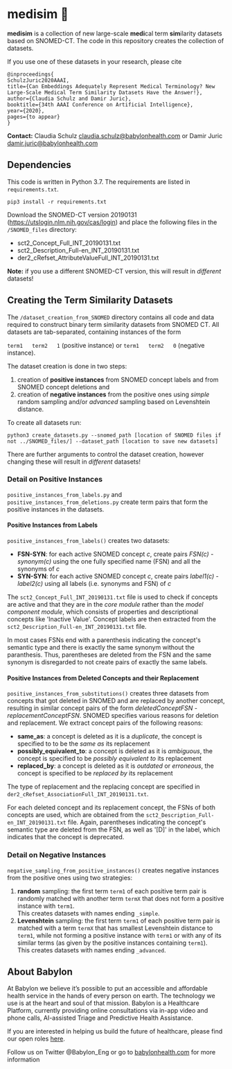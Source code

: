 # medisim :pill:
**medisim** is a collection of new large-scale **medi**cal term **sim**ilarity datasets based on SNOMED-CT.
The code in this repository creates the collection of datasets.

If you use one of these datasets in your research, please cite

```
@inproceedings{
SchulzJuric2020AAAI,
title={Can Embeddings Adequately Represent Medical Terminology? New Large-Scale Medical Term Similarity Datasets Have the Answer!},
author={Claudia Schulz and Damir Juric},
booktitle={34th AAAI Conference on Artificial Intelligence},
year={2020},
pages={to appear}
}
```

**Contact:** Claudia Schulz <claudia.schulz@babylonhealth.com> or Damir Juric <damir.juric@babylonhealth.com>


## Dependencies

This code is written in Python 3.7. The requirements are listed in `requirements.txt`.
```
pip3 install -r requirements.txt
```

Download the SNOMED-CT version 20190131 (https://utslogin.nlm.nih.gov/cas/login) and place the following files in
the `/SNOMED_files` directory:
* sct2_Concept_Full_INT_20190131.txt
* sct2_Description_Full-en_INT_20190131.txt
* der2_cRefset_AttributeValueFull_INT_20190131.txt

**Note:** if you use a different SNOMED-CT version, this will result in *different* datasets!

## Creating the Term Similarity Datasets
The `/dataset_creation_from_SNOMED` directory contains all code and data required to construct binary term similarity
 datasets from SNOMED CT.
All datasets are tab-separated, containing instances of the form 

`term1   term2   1` (positive instance) 
or `term1   term2   0` (negative instance).

The dataset creation is done in two steps: 
1) creation of **positive instances** from SNOMED concept labels and from
 SNOMED concept deletions and
 2) creation of **negative instances** from the positive ones using *simple* random sampling
 and/or *advanced* sampling based on Levenshtein distance.

To create all datasets run:
```
python3 create_datasets.py --snomed_path [location of SNOMED files if not ../SNOMED_files/] --dataset_path [location to save new datasets]
```

There are further arguments to control the dataset creation, however changing these will result in *different* datasets!

### Detail on Positive Instances
`positive_instances_from_labels.py` and `positive_instances_from_deletions.py` create term pairs that
 form the positive instances in the datasets.


#### Positive Instances from Labels
`positive_instances_from_labels()` creates two datasets:
* **FSN-SYN**: for each active SNOMED concept *c*, create pairs *FSN(c) - synonym(c)* using the one fully specified name (FSN)
 and all the synonyms of *c*
* **SYN-SYN**: for each active SNOMED concept *c*, create pairs *label1(c) - label2(c)* using all labels (i.e. synonyms and FSN)
of *c*

The `sct2_Concept_Full_INT_20190131.txt` file is used to check if concepts are active and that they are
in the *core module* rather than the *model component module*, which consists of properties
 and descriptional concepts like 'Inactive Value'.
Concept labels are then extracted from the `sct2_Description_Full-en_INT_20190131.txt` file.

In most cases FSNs end with a parenthesis indicating the concept's semantic type and there is exactly the same
 synonym without the paranthesis.
Thus, parentheses are deleted from the FSN and the same synonym is disregarded to not create pairs of
 exactly the same labels.


#### Positive Instances from Deleted Concepts and their Replacement
`positive_instances_from_substitutions()` creates three datasets from concepts that got deleted in 
SNOMED and are replaced by another concept, resulting in similar concept pairs of the form
*deletedConceptFSN - replacementConceptFSN*. SNOMED specifies various reasons for deletion and replacement.
 We extract concept pairs of the following reasons: 
* **same_as**: a concept is deleted as it is a *duplicate*, the concept is specified to to be the *same as* its replacement
* **possibly_equivalent_to**: a concept is deleted as it is *ambiguous*, the concept is specified to be *possibly equivalent to* 
its replacement
* **replaced_by**: a concept is deleted as it is *outdated* or *erroneous*, the concept is specified to be *replaced by* 
its replacement 

The type of replacement and the replacing concept are specified in `der2_cRefset_AssociationFull_INT_20190131.txt`. 

For each deleted concept and its replacement concept, the FSNs of both concepts are used, which are obtained from
the `sct2_Description_Full-en_INT_20190131.txt` file.
Again, parentheses indicating the concept's semantic type are deleted from the FSN, as well as '[D]' in the label, which 
indicates that the concept is deprecated. 


### Detail on Negative Instances
`negative_sampling_from_positive_instances()` creates negative instances from the
positive ones using two strategies:

1) **random** sampling: the first term `term1` of each positive term pair is randomly matched with another
 term `termX` that does not form a positive instance with `term1`.\
 This creates datasets with names ending `_simple`.
2) **Levenshtein** sampling: the first term `term1` of each positive term pair is matched with a term `termX` that has 
smallest Levenshtein distance to `term1`, while not forming a positive instance with `term1` or with any of its 
similar terms (as given by the positive instances containing `term1`).\
 This creates datasets with names ending `_advanced`.


## About Babylon
At Babylon we believe it’s possible to put an accessible and affordable health service in the hands of every person on earth. The technology we use is at the heart and soul of that mission. Babylon is a Healthcare Platform, currently providing online consultations via in-app video and phone calls, AI-assisted Triage and Predictive Health Assistance.

If you are interested in helping us build the future of healthcare, please find our open roles [here](https://jobs.lever.co/babylonhealth?lever-via=LLeodZVvTU).

Follow us on Twitter @Babylon_Eng or go to [babylonhealth.com](https://www.babylonhealth.com/) for more information
